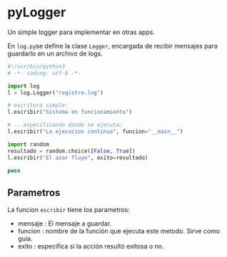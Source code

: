 # pyLogger
Un simple logger para implementar en otras apps.

En `log.py`se define la clase `Logger`, encargada de recibir mensajes para guardarlo en un archivo de logs.

```python
#!/usr/bin/python3
# -*- coding: utf-8 -*-

import log
l = log.Logger("registro.log")

# escritura simple:
l.escribir("Sistema en funcionamiento")

# ...especificando donde se ejecuta:
l.escribir("La ejecucion continua", funcion="__main__")

import random
resultado = random.choice([False, True])
l.escribir("El azar fluye", exito=resultado)

pass
```

## Parametros
La funcion `escribir` tiene los parametros:
* mensaje : El mensaje a guardar.
* funcion : nombre de la función que ejecuta este metodo. Sirve como guia.
* exito : especifica si la acción resultó exitosa o no.

